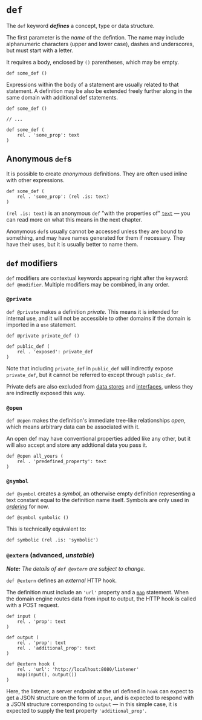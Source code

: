 # `def`

The `def` keyword ***defines*** a concept, type or data structure.

The first parameter is the _name_ of the defintion. The name may include alphanumeric characters (upper and lower case), dashes and underscores, but must start with a letter.

It requires a body, enclosed by `()` parentheses, which may be empty.

```ontol
def some_def ()
```

Expressions within the body of a statement are usually related to that statement. A definition may be also be extended freely further along in the same domain with additional def statements.

```ontol
def some_def ()

// ...

def some_def (
    rel . 'some_prop': text
)
```


## Anonymous `def`s

It is possible to create _anonymous_ definitions. They are often used inline with other expressions.

```ontol
def some_def (
    rel . 'some_prop': (rel .is: text)
)
```

`(rel .is: text)` is an anonymous `def` "with the properties of" [`text`](primitives.md#text) — you can read more on what this means in the next chapter.

Anonymous `def`s usually cannot be accessed unless they are bound to something, and may have names generated for them if necessary. They have their uses, but it is usually better to name them.


## `def` modifiers

`def` modifiers are contextual keywords appearing right after the keyword: `def @modifier`. Multiple modifiers may be combined, in any order.


### `@private`

`def @private` makes a definition _private_. This means it is intended for internal use, and it will not be accessible to other domains if the domain is imported in a `use` statement.

```ontol
def @private private_def ()

def public_def (
    rel . 'exposed': private_def
)
```

Note that including `private_def` in `public_def` will indirectly expose `private_def`, but it cannot be referred to except through `public_def`.

Private defs are also excluded from [data stores](data_stores.md) and [interfaces](interfaces.md), unless they are indirectly exposed this way.


### `@open`

`def @open` makes the definition's immediate tree-like relationships _open_, which means arbitrary data can be associated with it.

An open def may have conventional properties added like any other, but it will also accept and store any addtional data you pass it.

```ontol
def @open all_yours (
    rel . 'predefined_property': text
)
```


### `@symbol`

`def @symbol` creates a _symbol_, an otherwise empty definition representing a text constant equal to the definition name itself. Symbols are only used in [_ordering_](interfaces.md#ordering) for now.

```ontol
def @symbol symbolic ()
```

This is technically equivalent to:

```ontol
def symbolic (rel .is: 'symbolic')
```


### `@extern` (advanced, _unstable_)

***Note:*** _The details of `def @extern` are subject to change._

`def @extern` defines an _external_ HTTP hook.

The definition must include an `'url'` property and a [`map`](map.md) statement. When the domain engine routes data from input to output, the HTTP hook is called with a POST request.

```ontol
def input (
    rel . 'prop': text
)

def output (
    rel . 'prop': text
    rel . 'additional_prop': text
)

def @extern hook (
    rel . 'url': 'http://localhost:8080/listener'
    map(input(), output())
)
```

Here, the listener, a server endpoint at the url defined in `hook` can expect to get a JSON structure on the form of `input`, and is expected to respond with a JSON structure corresponding to `output` — in this simple case, it is expected to supply the text property `'additional_prop'`.
